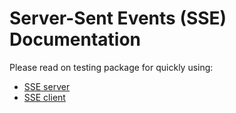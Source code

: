 # Server-Sent Events (SSE) Documentation

Please read on testing package for quickly using:
- [SSE server](../../internal/network/sse/server/test/server_test.go)
- [SSE client](../../internal/network/sse/client/test/client_test.go)
